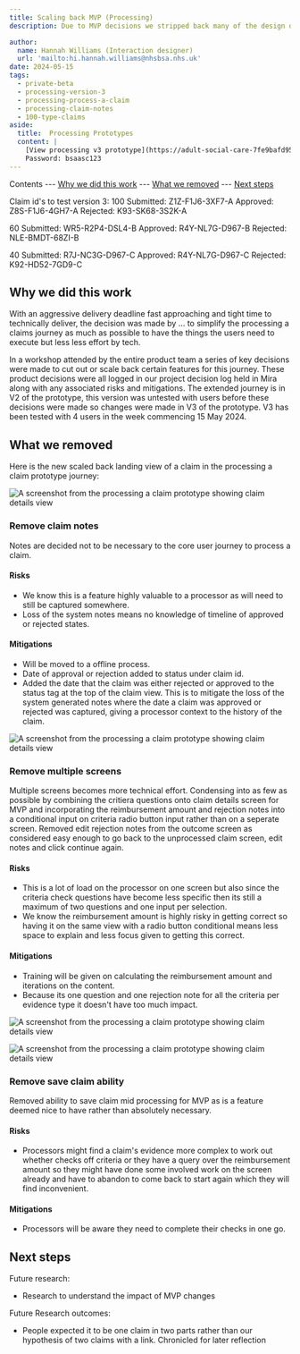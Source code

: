 ```yaml
---
title: Scaling back MVP (Processing)
description: Due to MVP decisions we stripped back many of the design decisions to accommodate quicker technical delivery. 

author:
  name: Hannah Williams (Interaction designer)
  url: 'mailto:hi.hannah.williams@nhsbsa.nhs.uk'
date: 2024-05-15
tags:
  - private-beta
  - processing-version-3
  - processing-process-a-claim
  - processing-claim-notes
  - 100-type-claims
aside:
  title:  Processing Prototypes
  content: |
    [View processing v3 prototype](https://adult-social-care-7fe9bafd955a.herokuapp.com/processing/prototypes/design/v3/) 
    Password: bsaasc123
---
```


Contents
--- [Why we did this work](#why-we-did-this-work)
--- [What we removed](#what-we-removed)
--- [Next steps](#next-steps)


Claim id's to test version 3:
100
Submitted: Z1Z-F1J6-3XF7-A
Approved: Z8S-F1J6-4GH7-A
Rejected: K93-SK68-3S2K-A

60
Submitted: WR5-R2P4-DSL4-B
Approved: R4Y-NL7G-D967-B
Rejected: NLE-BMDT-68ZI-B

40
Submitted: R7J-NC3G-D967-C
Approved: R4Y-NL7G-D967-C
Rejected: K92-HD52-7GD9-C

## Why we did this work

With an aggressive delivery deadline fast approaching and tight time to technically deliver, the decision was made by … to simplify the processing a claims journey as much as possible to have the things the users need to execute but less less effort by tech. 

In a workshop attended by the entire product team a series of key decisions were made to cut out or scale back certain features for this journey. These product decisions were all logged in our project decision log held in Mira along with any associated risks and mitigations. The extended journey is in V2 of the prototype, this version was untested with users before these decisions were made so changes were made in V3 of the prototype. V3 has been tested with 4 users in the week commencing 15 May 2024.


## What we removed

Here is the new scaled back landing view of a claim in the processing a claim prototype journey:

![A screenshot from the processing a claim prototype showing claim details view](claim-details-v3.png "Claim details view of a unprocessed claim")

### Remove claim notes

Notes are decided not to be necessary to the core user journey to process a claim.

#### Risks

- We know this is a feature highly valuable to a processor as will need to still be captured somewhere. 
- Loss of the system notes means no knowledge of timeline of approved or rejected states. 

#### Mitigations

- Will be moved to a offline process. 
- Date of approval or rejection added to status under claim id.
- Added the date that the claim was either rejected or approved to the status tag at the top of the claim view. This is to mitigate the loss of the system generated notes where the date a claim was approved or rejected was captured, giving a processor context to the history of the claim. 

![A screenshot from the processing a claim prototype showing claim details view](approved-claim.png "Approved claim with success banner and date on status")


### Remove multiple screens

Multiple screens becomes more technical effort. Condensing into as few as possible by combining the critiera questions onto claim details screen for MVP and incorporating the reimbursement amount and rejection notes into a conditional input on criteria radio button input rather than on a seperate screen. Removed edit rejection notes from the outcome screen as considered easy enough to go back to the unprocessed claim screen, edit notes and click continue again.

#### Risks

- This is a lot of load on the processor on one screen but also since the criteria check questions have become less specific then its still a maximum of two questions and one input per selection.
- We know the reimbursement amount is highly risky in getting correct so having it on the same view with a radio button conditional means less space to explain and less focus given to getting this correct.

#### Mitigations

- Training will be given on calculating the reimbursement amount and iterations on the content.
- Because its one question and one rejection note for all the criteria per evidence type it doesn't have too much impact.

![A screenshot from the processing a claim prototype showing claim details view](claim-details-yes.png "Claim details view with yes checked radio selections")

![A screenshot from the processing a claim prototype showing claim details view](claim-details-no.png "Claim details view with no checked radio selections")


### Remove save claim ability 

Removed ability to save claim mid processing for MVP as is a feature deemed nice to have rather than absolutely necessary.

#### Risks

- Processors might find a claim's evidence more complex to work out whether checks off criteria or they have a query over the reimbursement amount so they might have done some involved work on the screen already and have to abandon to come back to start again which they will find inconvenient.  

#### Mitigations

- Processors will be aware they need to complete their checks in one go.

## Next steps

Future research:
- Research to understand the impact of MVP changes


Future Research outcomes:
- People expected it to be one claim in two parts rather than our hypothesis of two claims with a link. Chronicled for later reflection


